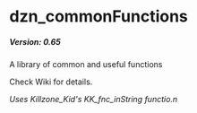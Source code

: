 # dzn_commonFunctions
##### Version: 0.65
A library of common and useful functions

Check Wiki for details.

*Uses Killzone_Kid's KK_fnc_inString functio.n*
